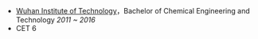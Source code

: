 - [Wuhan Institute of Technology](https://www.wit.edu.cn/)，Bachelor of Chemical Engineering and Technology  *2011 ~ 2016*
- CET 6
